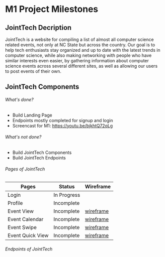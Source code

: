 # M1 Project Milestones

## JointTech Decription

JointTech is a website for compiling a list of almost all computer science related events, not only at NC State but across the country. Our goal is to help tech enthusiasts stay organized and up to date with the latest trends in computer science, while also making networking with people who have similar interests even easier, by gathering information about computer science events across several different sites, as well as allowing our users to post events of their own.

## JointTech Components

###### What's done?
* Build Landing Page
* Endpoints mostly completed for signup and login
* Screencast for M1: https://youtu.be/bjkhtQ72qLg
###### What's not done?
* Build JointTech Components
* Build JointTech Endpoints 

###### Pages of JointTech

| Pages   | Status      | Wireframe
| ------- | -------     | ---------
| Login   | In Progress  | 
| Profile | Incomplete  |
| Event View   | Incomplete  | [wireframe](https://postimg.cc/Y47PQmfr)
| Event Calendar | Incomplete  | [wireframe](https://postimg.cc/Y47PQmfr)
| Event Swipe   | Incomplete  | [wireframe](https://postimg.cc/Y47PQmfr)
| Event Quick View  | Incomplete  | [wireframe](https://postimg.cc/Y47PQmfr)

###### Endpoints of JointTech
